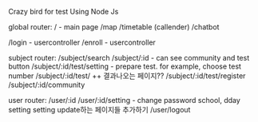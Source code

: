 Crazy bird for test
Using Node Js

global router:
/ - main page
/map
/timetable (callender)
/chatbot

/login - usercontroller
/enroll - usercontroller

subject router:
/subject/search
/subject/:id - can see community and test button
/subject/:id/test/setting - prepare test. for example, choose test number
/subject/:id/test/ ++ 결과나오는 페이지??
/subject/:id/test/register
/subject/:id/community

user router:
/user/:id
/user/:id/setting - change password school, dday setting setting update하는 페이지들 추가하기
/user/logout
